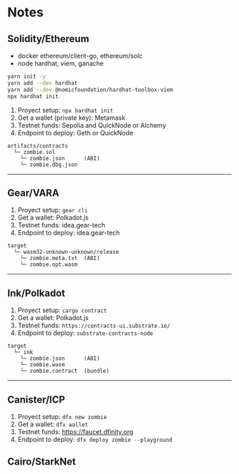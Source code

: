 # Notes

## Solidity/Ethereum
- docker ethereum/client-go, ethereum/solc
- node hardhat, viem, ganache

```bash
yarn init -y
yarn add --dev hardhat
yarn add --dev @nomicfoundation/hardhat-toolbox-viem
npx hardhat init
```

1. Proyect setup: `npx hardhat init`
2. Get a wallet (private key): Metamask
3. Testnet funds: Sepolia and QuickNode or Alchemy
4. Endpoint to deploy: Geth or QuickNode 

```plaintext
artifacts/contracts
  └─ zombie.sol
    └─ zombie.json      (ABI)
    └─ zombie.dbg.json
```

---

## Gear/VARA

1. Proyect setup: `gear cli`
2. Get a wallet: Polkadot.js
3. Testnet funds: idea.gear-tech
4. Endpoint to deploy: idea.gear-tech

```plaintext
target
  └─ wasm32-unknown-unknown/release
    └─ zombie.meta.txt  (ABI)
    └─ zombie.opt.wasm
```

---

## Ink/Polkadot

1. Proyect setup: `cargo contract`
2. Get a wallet: Polkadot.js
3. Testnet funds: `https://contracts-ui.substrate.io/`
4. Endpoint to deploy: `substrate-contracts-node`

```plaintext
target
  └─ ink
    └─ zombie.json      (ABI)
    └─ zombie.wasm
    └─ zombie.contract  (bundle)
```

---

## Canister/ICP

1. Proyect setup: `dfx new zombie`
2. Get a wallet: `dfx wallet`
3. Testnet funds: https://faucet.dfinity.org
4. Endpoint to deploy: `dfx deploy zombie --playground`

## Cairo/StarkNet
